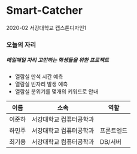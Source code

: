 # Smart-Catcher

2020-02 서강대학교 캡스톤디자인1

### 오늘의 자리
##### 매일매일 자리 고민하는 학생들을 위한 프로젝트
+ 열람실 만석 시간 예측
+ 열람실 빈자리 발생 예측
+ 열람실 분위기를 몇개의 키워드로 안내



|이름|소속|역할|
|------|---|---|
|이준하|서강대학교 컴퓨터공학과| |
|하민주|서강대학교 컴퓨터공학과|프론트엔드|
|최기용|서강대학교 컴퓨터공학과|DB/서버|


